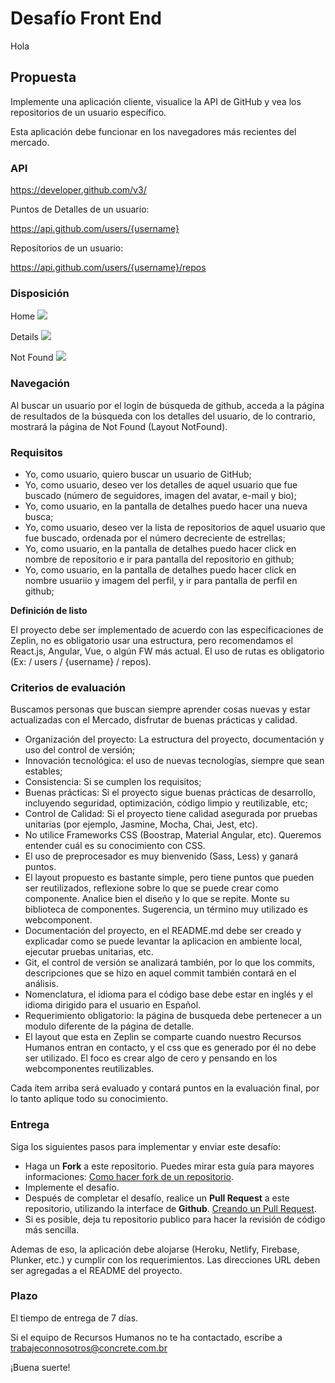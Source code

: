 # Desafío Front End
Hola
## Propuesta

Implemente una aplicación cliente, visualice la API de GitHub y vea los repositorios de un usuario específico.

Esta aplicación debe funcionar en los navegadores más recientes del mercado.

### API

https://developer.github.com/v3/

Puntos de Detalles de un usuario:

https://api.github.com/users/{username}

Repositorios de un usuario:

https://api.github.com/users/{username}/repos

### Disposición

Home
<img src="./img/home.png">

Details
<img src="./img/details.png">

Not Found
<img src="./img/notfound.png">

### Navegación

Al buscar un usuario por el login de búsqueda de github, acceda a la página de resultados de la búsqueda con los detalles del usuario, de lo contrario, mostrará la página de Not Found (Layout NotFound).

### Requisitos

- Yo, como usuario, quiero buscar un usuario de GitHub;
- Yo, como usuario, deseo ver los detalles de aquel usuario que fue buscado (número de seguidores, imagen del avatar, e-mail y bio);
- Yo, como usuario, en la pantalla de detalhes puedo hacer una nueva busca;
- Yo, como usuario, deseo ver la lista de repositorios de aquel usuario que fue buscado, ordenada por el número decreciente de estrellas;
- Yo, como usuario, en la pantalla de detalhes puedo hacer click en nombre de repositorio e ir para pantalla del repositorio en github;
- Yo, como usuario, en la pantalla de detalhes puedo hacer click en nombre usuariio y imagem del perfil, y ir para pantalla de perfil en github;

**Definición de listo**

El proyecto debe ser implementado de acuerdo con las especificaciones de Zeplin, no es obligatorio usar una estructura, pero recomendamos el React.js, Angular, Vue, o algún FW más actual. El uso de rutas es obligatorio (Ex: / users / {username} / repos).

### Criterios de evaluación

Buscamos personas que buscan siempre aprender cosas nuevas y estar actualizadas con el Mercado, disfrutar de buenas prácticas y calidad.

- Organización del proyecto: La estructura del proyecto, documentación y uso del control de versión;
- Innovación tecnológica: el uso de nuevas tecnologías, siempre que sean estables;
- Consistencia: Si se cumplen los requisitos;
- Buenas prácticas: Si el proyecto sigue buenas prácticas de desarrollo, incluyendo seguridad, optimización, código limpio y reutilizable, etc;
- Control de Calidad: Si el proyecto tiene calidad asegurada por pruebas unitarias (por ejemplo, Jasmine, Mocha, Chai, Jest, etc).
- No utilice Frameworks CSS (Boostrap, Material Angular, etc). Queremos entender cuál es su conocimiento con CSS.
- El uso de preprocesador es muy bienvenido (Sass, Less) y ganará puntos.
- El layout propuesto es bastante simple, pero tiene puntos que pueden ser reutilizados, reflexione sobre lo que se puede crear como componente. Analice bien el diseño y lo que se repite. Monte su biblioteca de componentes. Sugerencia, un término muy utilizado es webcomponent.
- Documentación del proyecto, en el README.md debe ser creado y explicadar como se puede levantar la aplicacion en ambiente local, ejecutar pruebas unitarias, etc.
- Git, el control de versión se analizará también, por lo que los commits, descripciones que se hizo en aquel commit también contará en el análisis.
- Nomenclatura, el idioma para el código base debe estar en inglés y el idioma dirigido para el usuario en Español.
- Requerimiento obligatorio: la página de busqueda debe pertenecer a un modulo diferente de la página de detalle.
- El layout que esta en Zeplin se comparte cuando nuestro Recursos Humanos entran en contacto, y el css que es generado por él no debe ser utilizado. El foco es crear algo de cero y pensando en los webcomponentes reutilizables.

Cada ítem arriba será evaluado y contará puntos en la evaluación final, por lo tanto aplique todo su conocimiento.

### Entrega

Siga los siguientes pasos para implementar y enviar este desafío:
- Haga un **Fork** a este repositorio. Puedes mirar esta guía para mayores informaciones: [Como hacer fork de un repositorio](https://help.github.com/en/articles/fork-a-repo).
- Implemente el desafío.
- Después de completar el desafío, realice un **Pull Request** a este repositorio, utilizando la interface de **Github**. [Creando un Pull Request](https://help.github.com/en/articles/creating-a-pull-request-from-a-fork).
- Si es posible, deja tu repositorio publico para hacer la revisión de código más sencilla.

Ademas de eso, la aplicación debe alojarse (Heroku, Netlify, Firebase, Plunker, etc.) y cumplir con los requerimientos. Las direcciones URL deben ser agregadas a el README del proyecto.

### Plazo

El tiempo de entrega de 7 días.

Si el equipo de Recursos Humanos no te ha contactado, escribe a trabajeconnosotros@concrete.com.br

¡Buena suerte!
